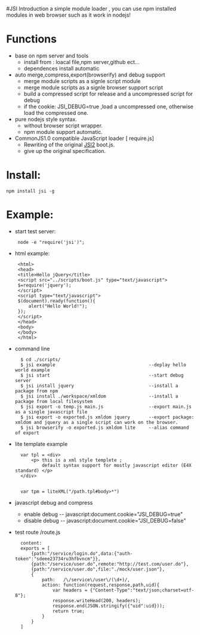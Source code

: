 #JSI Introduction
a simple module  loader , you can use npm installed modules in web browser such as it work in nodejs!

Functions
=====
 * base on npm server and tools
 	* install from : loacal file,npm server,github ect...
 	* dependences install automatic
 * auto merge,compress,export(browserify) and debug support
 	* merge module scripts as a signle script module
 	* merge module scripts as a signle browser support script
 	* build a compressed script for release and a uncompressed script for debug 
 	* if the cookie: JSI_DEBUG=true ,load a uncompressed one, otherwise load the compressed one.
 * pure nodejs style syntax.
	* without browser script wrapper.
 	* npm module support  automatic.
 * CommonJS1.0 compatible JavaScript loader [ require.js]
 	* Rewriting of the original [JSI2](http://www.xidea.org/project/jsi) boot.js.
 	* give up the original specification.
   
Install:
=====
	npm install jsi -g
	
Example:
=====
 * start test server:
 
		node -e "require('jsi')";
		
 * html example:

		<html> 
		<head>
		<title>Hello jQuery</title> 
		<script src="../scripts/boot.js" type="text/javascript">
		$=require('jquery');
		</script> 
		<script type="text/javascript"> 
		$(document).ready(function(){ 
			alert("Hello World!"); 
		}); 
		</script> 
		</head> 
		<body> 
		</body> 
		</html> 
		
* command line

		$ cd ./scripts/
		$ jsi example 									--deplay hello world example
		$ jsi start										--start debug server
		$ jsi install jquery							--install a package from npm
		$ jsi install ./workspace/xmldom				--install a package from local filesystem
		$ jsi export -o temp.js main.js					--export main.js as a single javascript file
		$ jsi export -o exported.js xmldom jquery		--export package: xmldom and jquery as a single script can work on the browser.
		$ jsi browserify -o exported.js xmldom lite		--alias command of export


* lite template example

		var tpl = <div>
			<p> this is a xml style templete ; 
				default syntax support for mostly javascript editor (E4X standard) </p>
		</div>
		
		
		var tpm = liteXML("/path.tpl#body>*")
		
* javascript debug and compress

	* enable debug									-- javascript:document.cookie="JSI_DEBUG=true"
	* disable debug									-- javascript:document.cookie="JSI_DEBUG=false"

* test route 
		<root>/route.js
		
		content:
		exports = [
			{path:"/service/login.do",data:{"auth-token":"sdeee23734ru3hfbvncm"}},
			{path:"/service/user.do",remote:"http://test.com/user.do"},
			{path:"/service/user.do",file:"./mock/user.json"},
			{
				path:	/\/service\/user\/(\d+)/,
				action:	function(request,response,path,uid){
					var headers = {"Content-Type":"text/json;charset=utf-8"};
					response.writeHead(200, headers); 
					response.end(JSON.stringify({"uid":uid}));
					return true;
				}
			}
		]

